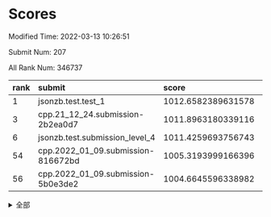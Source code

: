 # Scores

Modified Time: 2022-03-13 10:26:51

Submit Num: 207

All Rank Num: 346737

| rank |               submit               |       score        |       sigma        | pk_num |
| :--- | :--------------------------------- | :----------------- | :----------------- | :----- |
| 1    | jsonzb.test.test_1                 | 1012.6582389631578 | 0.7938007606002537 | 6698   |
| 3    | cpp.21_12_24.submission-2b2ea0d7   | 1011.8963180339116 | 0.7724419602003433 | 6697   |
| 6    | jsonzb.test.submission_level_4     | 1011.4259693756743 | 0.7859520639180089 | 6699   |
| 54   | cpp.2022_01_09.submission-816672bd | 1005.3193999166396 | 0.7171236956485179 | 6704   |
| 56   | cpp.2022_01_09.submission-5b0e3de2 | 1004.6645596338982 | 0.7239036212249985 | 6703   |


<details>
<summary>全部</summary>

| rank |                 submit                 |       score        |       sigma        | pk_num |
| :--- | :------------------------------------- | :----------------- | :----------------- | :----- |
| 1    | jsonzb.test.test_1                     | 1012.6582389631578 | 0.7938007606002537 | 6698   |
| 2    | gobigger.level_3.submission_level_3_20 | 1011.9924493927755 | 0.7980790944668239 | 6697   |
| 3    | cpp.21_12_24.submission-2b2ea0d7       | 1011.8963180339116 | 0.7724419602003433 | 6697   |
| 4    | gobigger.level_3.submission_level_3_9  | 1011.5191533418491 | 0.7599565966827916 | 6697   |
| 5    | gobigger.level_3.submission_level_3_16 | 1011.4512351413711 | 0.7606803445839675 | 6709   |
| 6    | jsonzb.test.submission_level_4         | 1011.4259693756743 | 0.7859520639180089 | 6699   |
| 7    | gobigger.level_3.submission_level_3_6  | 1011.4251135248497 | 0.7822954691258166 | 6704   |
| 8    | gobigger.level_3.submission_level_3_27 | 1011.3938663361687 | 0.7700053291538477 | 6704   |
| 9    | gobigger.level_3.submission_level_3_34 | 1011.1813458797043 | 0.7915282979411126 | 6705   |
| 10   | gobigger.level_3.submission_level_3_15 | 1011.1758564362424 | 0.7676638276730254 | 6700   |
| 11   | gobigger.level_3.submission_level_3_4  | 1010.9801374869884 | 0.7701521030864501 | 6707   |
| 12   | gobigger.level_3.submission_level_3_19 | 1010.7949146570849 | 0.7795621840277241 | 6701   |
| 13   | gobigger.level_3.submission_level_3_36 | 1010.7880895747111 | 0.7748993634797136 | 6699   |
| 14   | gobigger.level_3.submission_level_3_24 | 1010.6935781672516 | 0.7574883447425516 | 6702   |
| 15   | gobigger.level_3.submission_level_3_39 | 1010.6868040557594 | 0.7641137471295294 | 6702   |
| 16   | gobigger.level_3.submission_level_3_21 | 1010.4890764541601 | 0.7712329682526539 | 6701   |
| 17   | gobigger.level_3.submission_level_3_42 | 1010.4466924104507 | 0.7844146309628761 | 6702   |
| 18   | gobigger.level_3.submission_level_3_29 | 1010.4398776874449 | 0.7596270429212022 | 6703   |
| 19   | gobigger.level_3.submission_level_3_37 | 1010.3119741672533 | 0.7583765711532906 | 6697   |
| 20   | gobigger.level_3.submission_level_3_22 | 1010.2857570284311 | 0.7433238948747555 | 6696   |
| 21   | gobigger.level_3.submission_level_3_43 | 1010.2572334878517 | 0.7489782717631003 | 6706   |
| 22   | gobigger.level_3.submission_level_3_30 | 1010.2110201545584 | 0.7437547578184249 | 6695   |
| 23   | gobigger.level_3.submission_level_3_33 | 1010.2029104990069 | 0.7625173516580995 | 6703   |
| 24   | gobigger.level_3.submission_level_3_44 | 1010.1866113388021 | 0.763187427976587  | 6695   |
| 25   | gobigger.level_3.submission_level_3_38 | 1010.1074643459567 | 0.7383917466053761 | 6698   |
| 26   | gobigger.level_3.submission_level_3_0  | 1010.0840819609688 | 0.748686458701823  | 6703   |
| 27   | gobigger.level_3.submission_level_3_47 | 1009.9912227289897 | 0.7620195214669645 | 6695   |
| 28   | gobigger.level_3.submission_level_3_45 | 1009.932797457737  | 0.756479896213334  | 6700   |
| 29   | gobigger.level_3.submission_level_3_46 | 1009.8419531375662 | 0.7322531870414639 | 6706   |
| 30   | gobigger.level_3.submission_level_3_1  | 1009.7861454440294 | 0.7415998529145192 | 6699   |
| 31   | gobigger.level_3.submission_level_3_25 | 1009.7826596096827 | 0.7636757610446476 | 6703   |
| 32   | gobigger.level_3.submission_level_3_11 | 1009.7232539651658 | 0.7421935241372732 | 6699   |
| 33   | gobigger.level_3.submission_level_3_48 | 1009.6884752928556 | 0.7517449483400769 | 6700   |
| 34   | gobigger.level_3.submission_level_3_35 | 1009.617785792532  | 0.743447333805339  | 6698   |
| 35   | gobigger.level_3.submission_level_3_23 | 1009.6126395930937 | 0.7465560998300765 | 6703   |
| 36   | gobigger.level_3.submission_level_3_12 | 1009.5204968038206 | 0.7494635272747687 | 6699   |
| 37   | gobigger.level_3.submission_level_3_28 | 1009.4057820227378 | 0.7594852259121996 | 6702   |
| 38   | gobigger.level_3.submission_level_3_8  | 1009.4055843573395 | 0.7687135387032777 | 6701   |
| 39   | gobigger.level_3.submission_level_3_2  | 1009.3671662226326 | 0.7537324042767065 | 6700   |
| 40   | gobigger.level_3.submission_level_3_18 | 1009.3526064291287 | 0.7368362493012133 | 6702   |
| 41   | gobigger.level_3.submission_level_3_49 | 1009.3512998037756 | 0.7305315078937324 | 6702   |
| 42   | gobigger.level_3.submission_level_3_3  | 1009.3412015632592 | 0.758541319721111  | 6701   |
| 43   | gobigger.level_3.submission_level_3_13 | 1009.3351325159011 | 0.751379052517842  | 6698   |
| 44   | gobigger.level_3.submission_level_3_41 | 1009.3242826416595 | 0.7611184327019815 | 6700   |
| 45   | gobigger.level_3.submission_level_3_32 | 1009.2613048441482 | 0.7606624812655297 | 6700   |
| 46   | gobigger.level_3.submission_level_3_26 | 1009.1892150097411 | 0.7584284222548388 | 6700   |
| 47   | gobigger.level_3.submission_level_3_10 | 1009.1885432209132 | 0.7467950446133371 | 6701   |
| 48   | gobigger.level_3.submission_level_3_7  | 1009.0942301725503 | 0.7203390657450863 | 6699   |
| 49   | gobigger.level_3.submission_level_3_40 | 1008.9909815697863 | 0.7386167256302357 | 6699   |
| 50   | gobigger.level_3.submission_level_3_31 | 1008.9535913106761 | 0.7526697610548644 | 6698   |
| 51   | gobigger.level_3.submission_level_3_14 | 1008.6009963280761 | 0.7616132237846609 | 6703   |
| 52   | gobigger.level_3.submission_level_3_17 | 1008.1705649755747 | 0.7479324313938418 | 6702   |
| 53   | gobigger.level_3.submission_level_3_5  | 1007.8269412328247 | 0.754832460520526  | 6695   |
| 54   | cpp.2022_01_09.submission-816672bd     | 1005.3193999166396 | 0.7171236956485179 | 6704   |
| 55   | gobigger.level_1.submission_level_1_0  | 1004.7857761611886 | 0.7194075027845017 | 6698   |
| 56   | cpp.2022_01_09.submission-5b0e3de2     | 1004.6645596338982 | 0.7239036212249985 | 6703   |
| 57   | gobigger.level_1.submission_level_1_49 | 1004.6474650969607 | 0.7193252285393673 | 6694   |
| 58   | gobigger.level_1.submission_level_1_41 | 1004.2727248079468 | 0.7251850424196986 | 6695   |
| 59   | gobigger.level_1.submission_level_1_8  | 1004.245771438985  | 0.7188927962035053 | 6691   |
| 60   | gobigger.level_1.submission_level_1_7  | 1004.2365054508264 | 0.724313884106454  | 6704   |
| 61   | gobigger.level_1.submission_level_1_18 | 1004.1706902016638 | 0.7230401618583016 | 6701   |
| 62   | gobigger.level_1.submission_level_1_26 | 1004.143887672565  | 0.719028374866192  | 6703   |
| 63   | gobigger.level_1.submission_level_1_34 | 1004.1155919859358 | 0.7279364553588963 | 6698   |
| 64   | gobigger.level_1.submission_level_1_40 | 1004.1086824195206 | 0.7216782531420215 | 6705   |
| 65   | gobigger.level_1.submission_level_1_36 | 1004.0375445119826 | 0.7179402720340012 | 6703   |
| 66   | gobigger.level_1.submission_level_1_1  | 1004.0339986131526 | 0.7223184231893072 | 6702   |
| 67   | gobigger.level_1.submission_level_1_43 | 1003.8414635363289 | 0.7115368772096498 | 6698   |
| 68   | gobigger.level_1.submission_level_1_20 | 1003.8267481259213 | 0.7017321338191271 | 6700   |
| 69   | gobigger.level_1.submission_level_1_11 | 1003.6656924840706 | 0.7130878342980884 | 6700   |
| 70   | gobigger.level_1.submission_level_1_21 | 1003.6603796457123 | 0.7208426622365252 | 6701   |
| 71   | gobigger.level_1.submission_level_1_33 | 1003.4993055099478 | 0.7061518039247053 | 6703   |
| 72   | gobigger.level_1.submission_level_1_46 | 1003.4853755904005 | 0.7205188674979676 | 6695   |
| 73   | gobigger.level_1.submission_level_1_23 | 1003.4531131011051 | 0.7171630227349258 | 6702   |
| 74   | gobigger.level_1.submission_level_1_15 | 1003.4287676352682 | 0.7141469008137774 | 6696   |
| 75   | gobigger.level_1.submission_level_1_19 | 1003.3971793489568 | 0.7163344583362937 | 6703   |
| 76   | gobigger.level_1.submission_level_1_16 | 1003.3594205882869 | 0.7144394263015326 | 6705   |
| 77   | gobigger.level_1.submission_level_1_6  | 1003.3100096409646 | 0.7114277271576823 | 6702   |
| 78   | gobigger.level_1.submission_level_1_29 | 1003.284021641293  | 0.7209590154780737 | 6698   |
| 79   | gobigger.level_1.submission_level_1_9  | 1003.2673324139531 | 0.7172622767444741 | 6700   |
| 80   | gobigger.level_1.submission_level_1_17 | 1003.2237359471205 | 0.7182594003117021 | 6704   |
| 81   | gobigger.level_1.submission_level_1_24 | 1003.1858176757256 | 0.7188421120348155 | 6697   |
| 82   | gobigger.level_1.submission_level_1_35 | 1003.1810347557703 | 0.7255984413811813 | 6704   |
| 83   | gobigger.level_1.submission_level_1_12 | 1003.0913431203111 | 0.7185337734629593 | 6701   |
| 84   | gobigger.level_1.submission_level_1_5  | 1003.0641184744433 | 0.7214329512202872 | 6703   |
| 85   | gobigger.level_1.submission_level_1_2  | 1003.0070416860442 | 0.7123960000932985 | 6699   |
| 86   | gobigger.level_1.submission_level_1_45 | 1003.0005964163652 | 0.7215274942011731 | 6698   |
| 87   | gobigger.level_1.submission_level_1_32 | 1002.9699735076423 | 0.7111353704098008 | 6699   |
| 88   | gobigger.level_1.submission_level_1_4  | 1002.9617033941408 | 0.7124709737957241 | 6698   |
| 89   | gobigger.level_1.submission_level_1_48 | 1002.9491359425313 | 0.7158763365567761 | 6706   |
| 90   | gobigger.level_1.submission_level_1_42 | 1002.89210371415   | 0.7215677724163125 | 6700   |
| 91   | gobigger.level_1.submission_level_1_28 | 1002.880233888649  | 0.717096993171397  | 6702   |
| 92   | gobigger.level_1.submission_level_1_39 | 1002.8703728248598 | 0.7244383906951051 | 6699   |
| 93   | gobigger.level_1.submission_level_1_13 | 1002.8215910666172 | 0.712432739450717  | 6695   |
| 94   | gobigger.level_1.submission_level_1_31 | 1002.8210610867756 | 0.7105983414352504 | 6697   |
| 95   | gobigger.level_1.submission_level_1_27 | 1002.7895506805226 | 0.7206932659603835 | 6699   |
| 96   | gobigger.level_1.submission_level_1_47 | 1002.7431648148902 | 0.7157468321064364 | 6700   |
| 97   | gobigger.level_1.submission_level_1_22 | 1002.7228617847126 | 0.7118696459843675 | 6701   |
| 98   | gobigger.level_1.submission_level_1_44 | 1002.7167205800599 | 0.724029387146418  | 6700   |
| 99   | gobigger.level_1.submission_level_1_3  | 1002.6288987546393 | 0.7164078252337182 | 6701   |
| 100  | gobigger.level_1.submission_level_1_38 | 1002.5817892807872 | 0.7121886308225737 | 6697   |
| 101  | gobigger.level_1.submission_level_1_25 | 1002.4597118320609 | 0.7124753682394447 | 6699   |
| 102  | gobigger.level_1.submission_level_1_37 | 1002.3012756159773 | 0.7146323339794535 | 6697   |
| 103  | gobigger.level_1.submission_level_1_10 | 1002.2812145802587 | 0.7189109147246865 | 6699   |
| 104  | gobigger.level_1.submission_level_1_14 | 1002.0534466419363 | 0.7074285747147662 | 6699   |
| 105  | gobigger.level_1.submission_level_1_30 | 1001.8165526236463 | 0.712782184450222  | 6704   |
| 106  | gobigger.random.submission_random_25   | 997.3003764236308  | 0.7196433924335603 | 6700   |
| 107  | gobigger.random.submission_random_18   | 997.1978861904846  | 0.700288991657442  | 6701   |
| 108  | gobigger.random.submission_random_38   | 997.1605869489455  | 0.7032624230656286 | 6701   |
| 109  | gobigger.random.submission_random_6    | 997.020786331724   | 0.7103538615465529 | 6699   |
| 110  | gobigger.random.submission_random_47   | 996.9550775090449  | 0.714430757708805  | 6697   |
| 111  | gobigger.random.submission_random_40   | 996.9021414665661  | 0.7050204792042396 | 6695   |
| 112  | gobigger.random.submission_random_29   | 996.7649103910242  | 0.7109234565050534 | 6704   |
| 113  | gobigger.random.submission_random_49   | 996.7465006584473  | 0.7024867106113035 | 6697   |
| 114  | gobigger.random.submission_random_15   | 996.7433325689462  | 0.7141053817323427 | 6699   |
| 115  | gobigger.random.submission_random_5    | 996.7160228449228  | 0.7100038799250183 | 6701   |
| 116  | gobigger.random.submission_random_10   | 996.6216510964839  | 0.7022879380197429 | 6698   |
| 117  | gobigger.random.submission_random_37   | 996.5484576294585  | 0.7042772408826121 | 6701   |
| 118  | gobigger.random.submission_random_45   | 996.4312427820943  | 0.7077521313949192 | 6703   |
| 119  | gobigger.random.submission_random_23   | 996.3966375915741  | 0.7151655667497114 | 6701   |
| 120  | gobigger.random.submission_random_14   | 996.3534070415284  | 0.697977909142581  | 6698   |
| 121  | gobigger.random.submission_random_2    | 996.3502595452653  | 0.7072742873666001 | 6710   |
| 122  | gobigger.random.submission_random_27   | 996.3102647201631  | 0.7144325246946048 | 6702   |
| 123  | gobigger.random.submission_random_0    | 996.2931194105879  | 0.7070658116331667 | 6703   |
| 124  | gobigger.random.submission_random_9    | 996.2752901338415  | 0.7031529341941174 | 6698   |
| 125  | gobigger.random.submission_random_41   | 996.2657896050646  | 0.7186021680943622 | 6702   |
| 126  | gobigger.random.submission_random_11   | 996.2617685027333  | 0.7044399393933354 | 6696   |
| 127  | gobigger.random.submission_random_32   | 996.2152615089118  | 0.7042079813260963 | 6707   |
| 128  | gobigger.random.submission_random_30   | 996.1144665289011  | 0.7084852640797953 | 6703   |
| 129  | gobigger.random.submission_random_43   | 996.0512579143051  | 0.7052268723877292 | 6700   |
| 130  | gobigger.random.submission_random_31   | 996.0239158544575  | 0.7142469831772167 | 6694   |
| 131  | gobigger.random.submission_random_39   | 995.996520372316   | 0.7193617504815426 | 6702   |
| 132  | gobigger.random.submission_random_21   | 995.9301971245026  | 0.7253577645168198 | 6700   |
| 133  | gobigger.random.submission_random_42   | 995.8855882296176  | 0.7136704525167669 | 6697   |
| 134  | gobigger.random.submission_random_17   | 995.859787840197   | 0.7075168745563848 | 6693   |
| 135  | gobigger.random.submission_random_44   | 995.8462973341541  | 0.7011113365061634 | 6699   |
| 136  | gobigger.random.submission_random_3    | 995.8127347829434  | 0.7072240528690247 | 6700   |
| 137  | gobigger.random.submission_random_28   | 995.8035081470581  | 0.7006721703918483 | 6695   |
| 138  | gobigger.random.submission_random_24   | 995.7847128879246  | 0.7090759870688226 | 6703   |
| 139  | gobigger.random.submission_random_35   | 995.7838660167417  | 0.7113100214845706 | 6699   |
| 140  | gobigger.random.submission_random_12   | 995.6649545038289  | 0.7029739058892984 | 6705   |
| 141  | gobigger.random.submission_random_4    | 995.6139349817216  | 0.7150388514153978 | 6702   |
| 142  | gobigger.random.submission_random_1    | 995.6021155085459  | 0.708449445497697  | 6692   |
| 143  | gobigger.random.submission_random_19   | 995.5840157773474  | 0.7026439821597306 | 6694   |
| 144  | gobigger.random.submission_random_48   | 995.5385130027312  | 0.7145274220277907 | 6705   |
| 145  | gobigger.random.submission_random_26   | 995.5237587456912  | 0.7106306700694486 | 6703   |
| 146  | gobigger.random.submission_random_20   | 995.5169768046942  | 0.7121347961964483 | 6705   |
| 147  | gobigger.random.submission_random_33   | 995.4063053130019  | 0.7077673055647712 | 6701   |
| 148  | gobigger.random.submission_random_36   | 995.3602761798059  | 0.7112665400602192 | 6702   |
| 149  | gobigger.random.submission_random_34   | 995.3247971668236  | 0.6987153978736244 | 6698   |
| 150  | gobigger.random.submission_random_7    | 995.3214870690797  | 0.7132240589115965 | 6698   |
| 151  | gobigger.random.submission_random_16   | 995.2238689532713  | 0.7090440809266663 | 6700   |
| 152  | gobigger.random.submission_random_8    | 995.1110671906079  | 0.7249174051277106 | 6702   |
| 153  | gobigger.random.submission_random_22   | 994.9461133166963  | 0.7160683926925618 | 6701   |
| 154  | gobigger.random.submission_random_46   | 994.8003068142955  | 0.7096095939914464 | 6701   |
| 155  | gobigger.random.submission_random_13   | 994.587168476162   | 0.7160664904868588 | 6701   |
| 156  | gobigger.level_2.submission_level_2_17 | 994.282420853032   | 0.7256119358712894 | 6702   |
| 157  | gobigger.level_2.submission_level_2_46 | 993.9799501637365  | 0.7407282072585428 | 6706   |
| 158  | gobigger.level_2.submission_level_2_10 | 993.9610542423321  | 0.7349621742408373 | 6697   |
| 159  | gobigger.level_2.submission_level_2_4  | 993.7991936827287  | 0.7319053087016862 | 6701   |
| 160  | gobigger.level_2.submission_level_2_21 | 993.3418462932174  | 0.7421847235129644 | 6700   |
| 161  | gobigger.level_2.submission_level_2_48 | 993.1862322670089  | 0.7277917027660459 | 6704   |
| 162  | gobigger.level_2.submission_level_2_26 | 993.1159380046232  | 0.7524118561267917 | 6701   |
| 163  | gobigger.level_2.submission_level_2_16 | 992.9443098468015  | 0.740892814309456  | 6707   |
| 164  | gobigger.level_2.submission_level_2_47 | 992.9223153804205  | 0.743933799517713  | 6696   |
| 165  | gobigger.level_2.submission_level_2_40 | 992.8696375136561  | 0.7542628926921294 | 6696   |
| 166  | gobigger.level_2.submission_level_2_9  | 992.76436355025    | 0.7304694878974024 | 6700   |
| 167  | gobigger.level_2.submission_level_2_41 | 992.7276614134764  | 0.7462199504159865 | 6702   |
| 168  | gobigger.level_2.submission_level_2_43 | 992.6759649293128  | 0.731718332273966  | 6700   |
| 169  | gobigger.level_2.submission_level_2_25 | 992.6615232623577  | 0.7293702050781138 | 6706   |
| 170  | gobigger.level_2.submission_level_2_34 | 992.6094477339652  | 0.7470870849234162 | 6699   |
| 171  | gobigger.level_2.submission_level_2_45 | 992.5513244003131  | 0.7525274781928425 | 6701   |
| 172  | gobigger.level_2.submission_level_2_35 | 992.5449251254897  | 0.7450819113730743 | 6701   |
| 173  | gobigger.level_2.submission_level_2_37 | 992.4192828434769  | 0.7423648920473469 | 6707   |
| 174  | gobigger.level_2.submission_level_2_38 | 992.4154239968517  | 0.7295179896698889 | 6696   |
| 175  | gobigger.level_2.submission_level_2_32 | 992.4076601519419  | 0.7552951416006716 | 6697   |
| 176  | gobigger.level_2.submission_level_2_8  | 992.3202689958014  | 0.7324215682078551 | 6706   |
| 177  | gobigger.level_2.submission_level_2_14 | 992.2925209074112  | 0.745166495386908  | 6706   |
| 178  | gobigger.level_2.submission_level_2_31 | 992.288523268687   | 0.7396602203804985 | 6694   |
| 179  | gobigger.level_2.submission_level_2_23 | 992.269252035068   | 0.7532968828808501 | 6700   |
| 180  | gobigger.level_2.submission_level_2_28 | 992.2138592991978  | 0.7311827837831671 | 6702   |
| 181  | gobigger.level_2.submission_level_2_6  | 992.136247881898   | 0.744556321203546  | 6697   |
| 182  | gobigger.level_2.submission_level_2_2  | 992.1177031133053  | 0.7311274001953206 | 6699   |
| 183  | gobigger.level_2.submission_level_2_11 | 992.0622565769855  | 0.7497017391089117 | 6700   |
| 184  | gobigger.level_2.submission_level_2_49 | 992.0498168603964  | 0.7408133012808865 | 6703   |
| 185  | gobigger.level_2.submission_level_2_0  | 992.0426064339373  | 0.7356498914054056 | 6699   |
| 186  | gobigger.level_2.submission_level_2_42 | 991.9694819532297  | 0.7579838261286053 | 6698   |
| 187  | gobigger.level_2.submission_level_2_29 | 991.7669710497194  | 0.7792091792969681 | 6699   |
| 188  | gobigger.level_2.submission_level_2_22 | 991.7258256232208  | 0.749699390832991  | 6700   |
| 189  | gobigger.level_2.submission_level_2_19 | 991.6283709108725  | 0.73557111343011   | 6698   |
| 190  | gobigger.level_2.submission_level_2_24 | 991.5661110127862  | 0.7549785312541849 | 6703   |
| 191  | gobigger.level_2.submission_level_2_1  | 991.5263240950766  | 0.779387010093987  | 6699   |
| 192  | gobigger.level_2.submission_level_2_7  | 991.4580841682513  | 0.7441832794656694 | 6701   |
| 193  | gobigger.level_2.submission_level_2_27 | 991.3931858108435  | 0.7484909540117582 | 6698   |
| 194  | gobigger.level_2.submission_level_2_3  | 991.3908896794312  | 0.7620674888348985 | 6701   |
| 195  | gobigger.level_2.submission_level_2_5  | 991.3514601799981  | 0.7611140701413984 | 6701   |
| 196  | gobigger.level_2.submission_level_2_15 | 991.3188224440735  | 0.7602549950330048 | 6696   |
| 197  | gobigger.level_2.submission_level_2_33 | 991.1512541123136  | 0.7646571281211745 | 6700   |
| 198  | gobigger.level_2.submission_level_2_13 | 991.1054061128892  | 0.7347333366706353 | 6696   |
| 199  | gobigger.level_2.submission_level_2_39 | 990.9902384492724  | 0.7463636640819324 | 6700   |
| 200  | gobigger.level_2.submission_level_2_30 | 990.856186564237   | 0.7544438261570785 | 6700   |
| 201  | gobigger.level_2.submission_level_2_18 | 990.7971955483671  | 0.7345512043306626 | 6700   |
| 202  | gobigger.level_2.submission_level_2_36 | 990.6468498864064  | 0.7579733848133939 | 6697   |
| 203  | gobigger.level_2.submission_level_2_20 | 990.3147718625643  | 0.7708214076793228 | 6701   |
| 204  | gobigger.level_2.submission_level_2_12 | 989.9892790132591  | 0.7946565405626302 | 6704   |
| 205  | gobigger.level_2.submission_level_2_44 | 989.9868009229579  | 0.7790606681069484 | 6700   |
| 206  | gobigger.none.submission_none_1        | 976.6565800279013  | 1.3825029500579102 | 6698   |
| 207  | gobigger.none.submission_none_0        | 976.0265204030724  | 1.47563533508181   | 6701   |

</details>